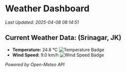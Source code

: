 
# Weather Dashboard

_Last Updated: 2025-04-08 08:14:51_

## Current Weather Data: (Srinagar, JK)
- **Temperature:** 24.8 °C ![Temperature Badge](https://img.shields.io/badge/Temperature-Medium%20Temp-green)
- **Wind Speed:** 9.0 km/h ![Wind Speed Badge](https://img.shields.io/badge/Wind%20Speed-Light%20Wind-blue)

*Powered by Open-Meteo API*
